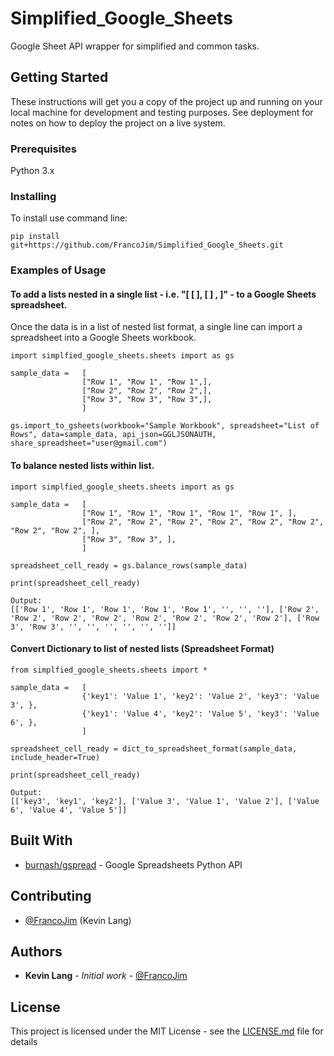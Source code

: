 # Simplified_Google_Sheets

Google Sheet API wrapper for simplified and common tasks.

## Getting Started

These instructions will get you a copy of the project up and running on your local machine for development and testing purposes. See deployment for notes on how to deploy the project on a live system.

### Prerequisites

Python 3.x

### Installing

To install use command line:

```
pip install git+https://github.com/FrancoJim/Simplified_Google_Sheets.git
```

### Examples of Usage

#### To add a lists nested in a single list - i.e. "[ [ ], [ ] , ]" - to a Google Sheets spreadsheet.
Once the data is in a list of nested list format, a single line can import a spreadsheet into a Google Sheets workbook.

```
import simplfied_google_sheets.sheets import as gs

sample_data =   [
                ["Row 1", "Row 1", "Row 1",],
                ["Row 2", "Row 2", "Row 2",],
                ["Row 3", "Row 3", "Row 3",],
                ]

gs.import_to_gsheets(workbook="Sample Workbook", spreadsheet="List of Rows", data=sample_data, api_json=GGLJSONAUTH, share_spreadsheet="user@gmail.com")
```

#### To balance nested lists within list.

```
import simplfied_google_sheets.sheets import as gs

sample_data =   [
                ["Row 1", "Row 1", "Row 1", "Row 1", "Row 1", ],
                ["Row 2", "Row 2", "Row 2", "Row 2", "Row 2", "Row 2", "Row 2", "Row 2", ],
                ["Row 3", "Row 3", ],
                ]

spreadsheet_cell_ready = gs.balance_rows(sample_data)

print(spreadsheet_cell_ready)

Output:
[['Row 1', 'Row 1', 'Row 1', 'Row 1', 'Row 1', '', '', ''], ['Row 2', 'Row 2', 'Row 2', 'Row 2', 'Row 2', 'Row 2', 'Row 2', 'Row 2'], ['Row 3', 'Row 3', '', '', '', '', '', '']]
```

#### Convert Dictionary to list of nested lists (Spreadsheet Format)

```
from simplfied_google_sheets.sheets import *

sample_data =   [
                {'key1': 'Value 1', 'key2': 'Value 2', 'key3': 'Value 3', },
                {'key1': 'Value 4', 'key2': 'Value 5', 'key3': 'Value 6', },
                ]

spreadsheet_cell_ready = dict_to_spreadsheet_format(sample_data, include_header=True)

print(spreadsheet_cell_ready)

Output:
[['key3', 'key1', 'key2'], ['Value 3', 'Value 1', 'Value 2'], ['Value 6', 'Value 4', 'Value 5']]
```

## Built With

* [burnash/gspread](https://github.com/burnash/gspread) - Google Spreadsheets Python API

## Contributing

* [@FrancoJim](https://github.com/FrancoJim) (Kevin Lang)

## Authors

* **Kevin Lang** - *Initial work* - [@FrancoJim](https://github.com/FrancoJim)

## License

This project is licensed under the MIT License - see the [LICENSE.md](LICENSE.md) file for details

